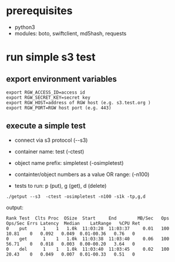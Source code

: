 # prerequisites

* python3
* modules: boto, swiftclient, md5hash, requests

# run simple s3 test


## export environment variables

```console
export RGW_ACCESS_ID=access id
export RGW_SECRET_KEY=secret key
export RGW_HOST=address of RGW host (e.g. s3.test.org )
export RGW_PORT=RGW host port (e.g. 443)
```

## execute a simple test

* connect via s3 protocol (--s3)

* container name: test (-ctest)

* object name prefix: simpletest (-osimpletest)

* containter/object numbers as a value OR range: (-n100)

* tests to run: p (put), g (get), d (delete)

```console
./getput --s3  -ctest -osimpletest -n100 -s1k -tp,g,d
```

output:
```console
Rank Test  Clts Proc  OSize  Start     End        MB/Sec   Ops   Ops/Sec Errs Latency  Median    LatRange   %CPU Ret
0    put      1    1   1.0k  11:03:28  11:03:37     0.01   100     10.81    0   0.092   0.049  0.01-00.36   0.76   0
0    get      1    1   1.0k  11:03:38  11:03:40     0.06   100     56.71    0   0.018   0.003  0.00-00.20   3.64   0
0    del      1    1   1.0k  11:03:40  11:03:45     0.02   100     20.43    0   0.049   0.007  0.01-00.33   0.51   0
```
